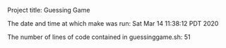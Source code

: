 Project title: Guessing Game

The date and time at which make was run:
Sat Mar 14 11:38:12 PDT 2020

The number of lines of code contained in guessinggame.sh:
51
